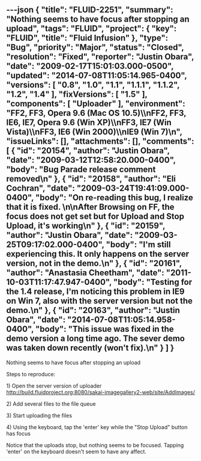 ---json
{
  "title": "FLUID-2251",
  "summary": "Nothing seems to have focus after stopping an upload",
  "tags": "FLUID",
  "project": {
    "key": "FLUID",
    "title": "Fluid Infusion"
  },
  "type": "Bug",
  "priority": "Major",
  "status": "Closed",
  "resolution": "Fixed",
  "reporter": "Justin Obara",
  "date": "2009-02-17T15:01:03.000-0500",
  "updated": "2014-07-08T11:05:14.965-0400",
  "versions": [
    "0.8",
    "1.0",
    "1.1",
    "1.1.1",
    "1.1.2",
    "1.2",
    "1.4"
  ],
  "fixVersions": [
    "1.5"
  ],
  "components": [
    "Uploader"
  ],
  "environment": "FF2, FF3, Opera 9.6 (Mac OS 10.5)\\\nFF2, FF3, IE6, IE7, Opera 9.6 (Win XP)\\\nFF3, IE7 (Win Vista)\\\nFF3, IE6 (Win 2000)\\\nIE9 (Win 7)\n",
  "issueLinks": [],
  "attachments": [],
  "comments": [
    {
      "id": "20154",
      "author": "Justin Obara",
      "date": "2009-03-12T12:58:20.000-0400",
      "body": "Bug Parade release comment removed\n"
    },
    {
      "id": "20158",
      "author": "Eli Cochran",
      "date": "2009-03-24T19:41:09.000-0400",
      "body": "On re-reading this bug, I realize that it is fixed.&#x20;\n\nAfter Browsing on FF, the focus does not get set but for Upload and Stop Upload, it's working\n"
    },
    {
      "id": "20159",
      "author": "Justin Obara",
      "date": "2009-03-25T09:17:02.000-0400",
      "body": "I'm still experiencing this. It only happens on the server version, not in the demo.\n"
    },
    {
      "id": "20161",
      "author": "Anastasia Cheetham",
      "date": "2011-10-03T11:17:47.947-0400",
      "body": "Testing for the 1.4 release, I'm noticing this problem in IE9 on Win 7, also with the server version but not the demo.\n"
    },
    {
      "id": "20163",
      "author": "Justin Obara",
      "date": "2014-07-08T11:05:14.958-0400",
      "body": "This issue was fixed in the demo version a long time ago. The sever demo was taken down recently (won't fix).\n"
    }
  ]
}
---
Nothing seems to have focus after stopping an upload

Steps to reproduce:

1\) Open the server version of uploader\
<http://build.fluidproject.org:8080/sakai-imagegallery2-web/site/AddImages/>

2\) Add several files to the file queue

3\) Start uploading the files

4\) Using the keyboard, tap the 'enter' key while the "Stop Upload" button has focus&#x20;

Notice that the uploads stop, but nothing seems to be focused. Tapping 'enter' on the keyboard doesn't seem to have any affect.&#x20;

        